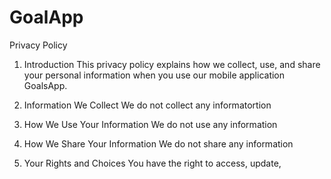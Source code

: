 # GoalApp

Privacy Policy

1. Introduction 
This privacy policy explains how we collect, use, and share your personal information when you use our mobile application GoalsApp. 

2. Information We Collect
We do not collect any informatortion

3. How We Use Your Information
We do not use any information

4. How We Share Your Information
We do not share any information

5. Your Rights and Choices
You have the right to access, update,
